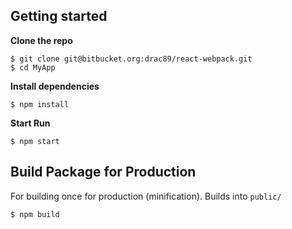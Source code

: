 
## Getting started

**Clone the repo**

```
$ git clone git@bitbucket.org:drac89/react-webpack.git
$ cd MyApp
```

**Install dependencies**

```
$ npm install
```

**Start Run**

```
$ npm start
```

## Build Package for Production

For building once for production (minification).
Builds into `public/`

```
$ npm build
```
